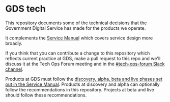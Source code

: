 # GDS tech

This repository documents some of the technical decisions that the
Government Digital Service has made for the products we operate.

It complements the [Service Manual](https://www.gov.uk/service-manual) which
covers service design more broadly.

If you think that you can contribute a change to this repository which reflects
current practice at GDS, make a pull request to this repo and we'll discuss it
at the Tech Ops Forum meeting and in the
[#tech-ops-forum Slack channel](https://govuk.slack.com/messages/tech-ops-forum/).

Products at GDS must follow the
[discovery, alpha, beta and live phases set out in the Service Manual](https://www.gov.uk/service-manual/agile-delivery).
Products at discovery and alpha can optionally follow the recommendations
in this repository. Projects at beta and live should follow these recommendations.
